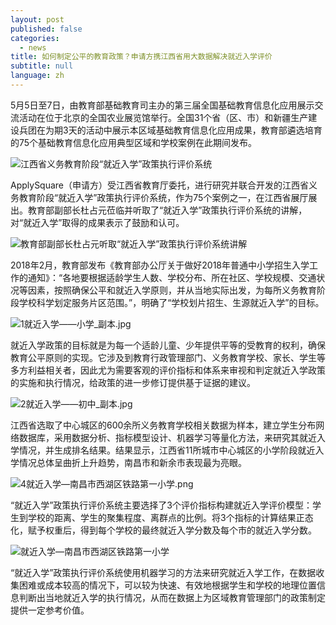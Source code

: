 ```yaml
---
layout: post
published: false
categories:
  - news
title: 如何制定公平的教育政策？申请方携江西省用大数据解决就近入学评价
subtitle: null
language: zh
---
```


5月5日至7日，由教育部基础教育司主办的第三届全国基础教育信息化应用展示交流活动在位于北京的全国农业展览馆举行。全国31个省（区、市）和新疆生产建设兵团在为期3天的活动中展示本区域基础教育信息化应用成果，教育部遴选培育的75个基础教育信息化应用典型区域和学校案例在此期间发布。

![江西省义务教育阶段“就近入学”政策执行评价系统]({{site.baseurl}}/image/微信截图_20180509120332_副本.jpg)

ApplySquare（申请方）受江西省教育厅委托，进行研究并联合开发的江西省义务教育阶段“就近入学”政策执行评价系统，作为75个案例之一，在江西省展厅展出。教育部副部长杜占元莅临并听取了“就近入学”政策执行评价系统的讲解，对“就近入学”取得的成果表示了鼓励和认可。

![教育部副部长杜占元听取“就近入学”政策执行评价系统讲解]({{site.baseurl}}/image/微信截图_20180509120407_副本.jpg)

2018年2月，教育部发布《教育部办公厅关于做好2018年普通中小学招生入学工作的通知》：“各地要根据适龄学生人数、学校分布、所在社区、学校规模、交通状况等因素，按照确保公平和就近入学原则，并从当地实际出发，为每所义务教育阶段学校科学划定服务片区范围。”，明确了“学校划片招生、生源就近入学”的目标。

![1就近入学——小学_副本.jpg]({{site.baseurl}}/image/1%E5%B0%B1%E8%BF%91%E5%85%A5%E5%AD%A6%E2%80%94%E2%80%94%E5%B0%8F%E5%AD%A6_%E5%89%AF%E6%9C%AC.jpg)

就近入学政策的目标就是为每一个适龄儿童、少年提供平等的受教育的权利，确保教育公平原则的实现。它涉及到教育行政管理部门、义务教育学校、家长、学生等多方利益相关者，因此尤为需要客观的评价指标和体系来审视和判定就近入学政策的实施和执行情况，给政策的进一步修订提供基于证据的建议。

![2就近入学——初中_副本.jpg]({{site.baseurl}}/image/2%E5%B0%B1%E8%BF%91%E5%85%A5%E5%AD%A6%E2%80%94%E2%80%94%E5%88%9D%E4%B8%AD_%E5%89%AF%E6%9C%AC.jpg)

江西省选取了中心城区的600余所义务教育学校相关数据为样本，建立学生分布网络数据库，采用数据分析、指标模型设计、机器学习等量化方法，来研究其就近入学情况，并生成排名结果。结果显示，江西省11所城市中心城区的小学阶段就近入学情况总体呈曲折上升趋势，南昌市和新余市表现最为亮眼。

 ![4就近入学—南昌市西湖区铁路第一小学.png]({{site.baseurl}}/image/4就近入学—南昌市西湖区铁路第一小学.png)

“就近入学”政策执行评价系统主要选择了3个评价指标构建就近入学评价模型：学生到学校的距离、学生的聚集程度、离群点的比例。将3个指标的计算结果正态化，赋予权重后，得到每个学校的最终就近入学分数及每个市的就近入学分数。
 
![就近入学—南昌市西湖区铁路第一小学]({{site.baseurl}}/image/4%E5%B0%B1%E8%BF%91%E5%85%A5%E5%AD%A6%E2%80%94%E5%8D%97%E6%98%8C%E5%B8%82%E8%A5%BF%E6%B9%96%E5%8C%BA%E9%93%81%E8%B7%AF%E7%AC%AC%E4%B8%80%E5%B0%8F%E5%AD%A6.png)

 “就近入学”政策执行评价系统使用机器学习的方法来研究就近入学工作，在数据收集困难或成本较高的情况下，可以较为快速、有效地根据学生和学校的地理位置信息判断出当地就近入学的执行情况，从而在数据上为区域教育管理部门的政策制定提供一定参考价值。
